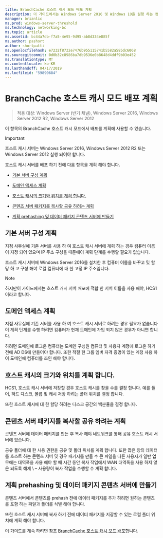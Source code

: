 ```yaml
---
title: BranchCache 호스트 캐시 모드 배포 계획
description: 이 가이드에서는 Windows Server 2016 및 Windows 10을 실행 하는 컴퓨터에서 호스트 캐시 모드로 BranchCache를 배포 하는 방법 지침을 제공
manager: brianlic
ms.prod: windows-server-threshold
ms.technology: networking-bc
ms.topic: article
ms.assetid: bc44a7db-f7a5-4e95-9d95-ab8d334e885f
ms.author: pashort
author: shortpatti
ms.openlocfilehash: e7232f8732e7476b955115741b5582a585dc6068
ms.sourcegitcommit: 0d0b32c8986ba7db9536e0b8648d4ddf9b03e452
ms.translationtype: MT
ms.contentlocale: ko-KR
ms.lasthandoff: 04/17/2019
ms.locfileid: "59890684"
---
```

# <a name="branchcache-hosted-cache-mode-deployment-planning"></a>BranchCache 호스트 캐시 모드 배포 계획

>적용 대상: Windows Server (반기 채널), Windows Server 2016, Windows Server 2012 R2, Windows Server 2012

이 항목의 BranchCache 호스트 캐시 모드에서 배포를 계획에 사용할 수 있습니다.

>[!IMPORTANT]
>호스트 캐시 서버는 Windows Server 2016, Windows Server 2012 R2 또는 Windows Server 2012 실행 되어야 합니다.

호스트 캐시 서버를 배포 하기 전에 다음 항목을 계획 해야 합니다.

- [기본 서버 구성 계획](#bkmk_basic)

- [도메인 액세스 계획](#bkmk_domain)

- [호스트 캐시의 크기와 위치를 계획 합니다.](#bkmk_cachelocation)

- [콘텐츠 서버 패키지를 복사할 공유 하려는 계획](#bkmk_package)

- [계획 prehashing 및 데이터 패키지 콘텐츠 서버에 만들기](#bkmk_prehash)

## <a name="bkmk_basic"></a>기본 서버 구성 계획
  
지점 사무실에 기존 서버를 사용 하 여 호스트 캐시 서버에 계획 하는 경우 컴퓨터 이름이 지정 되어 있으며 IP 주소 구성을 때문에이 계획 단계를 수행할 필요가 없습니다.

호스트 캐시 서버에 Windows Server 2016를 설치한 후 컴퓨터 이름을 바꾸고 및 할당 하 고 구성 해야 로컬 컴퓨터에 대 한 고정 IP 주소입니다.

>[!NOTE]
>하지만이 가이드에서는 호스트 캐시 서버 배포에 적합 한 서버 이름을 사용 해야, HCS1 이라고 합니다.

## <a name="bkmk_domain"></a>도메인 액세스 계획

지점 사무실에 기존 서버를 사용 하 여 호스트 캐시 서버로 하려는 경우 필요가 없습니다이 계획 단계를 수행 하려면 컴퓨터가 현재 도메인에 가입 되지 않은 경우가 아니면 합니다.
  
하려면 도메인에 로그온 컴퓨터는 도메인 구성원 컴퓨터 및 사용자 계정에 로그온 하기 전에 AD DS에 만들어야 합니다. 또한 적절 한 그룹 멤버 자격 증명이 있는 계정 사용 하 여 도메인에 컴퓨터를 조인 해야 합니다.

## <a name="bkmk_cachelocation"></a>호스트 캐시의 크기와 위치를 계획 합니다.

HCS1, 호스트 캐시 서버에 저장할 경우 호스트 캐시를 찾을 수를 결정 합니다. 예를 들어, 하드 디스크, 볼륨 및 캐시 저장 하려는 폴더 위치를 결정 합니다.

또한 호스트 캐시에 대 한 할당 하려는 디스크 공간의 백분율을 결정 합니다.

## <a name="bkmk_package"></a>콘텐츠 서버 패키지를 복사할 공유 하려는 계획

콘텐츠 서버에 데이터 패키지를 만든 후 복사 해야 네트워크를 통해 공유 호스트 캐시 서버에 있습니다.

공유 폴더에 대 한 사용 권한을 공유 및 폴더 위치를 계획 합니다. 또한 많은 양의 데이터를 호스트 하는 콘텐츠 서버 및 경우 패키지를 만들 수 큰 파일을 다른 사용자가 일반 업무에는 대역폭을 사용 해야 할 때 시간 동안 복사 작업에서 WAN 대역폭을 사용 하지 않은 되도록 해제 \ – 사용량이 복사 작업을 수행할 수 계획 합니다.

## <a name="bkmk_prehash"></a>계획 prehashing 및 데이터 패키지 콘텐츠 서버에 만들기

콘텐츠 서버에서 콘텐츠를 prehash 전에 데이터 패키지를 추가 하려면 원하는 콘텐츠를 포함 하는 파일과 폴더를 식별 해야 합니다. 

또한 호스트 캐시 서버에 복사 하기 전에 데이터 패키지를 저장할 수 있는 로컬 폴더 위치에 계획 해야 합니다.

이 가이드를 계속 하려면 참조 [BranchCache 호스트 캐시 모드 배포](4-Bc-Hcm-Deployment.md)합니다.
